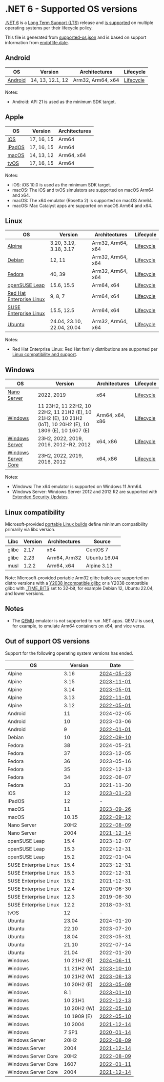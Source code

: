 # .NET 6 - Supported OS versions

[.NET 6](README.md) is a [Long Term Support (LTS)](../../release-policies.md) release and [is supported](../../support.md) on multiple operating systems per their lifecycle policy.

This file is generated from [supported-os.json](supported-os.json) and is based on support information from [endoflife.date](https://endoflife.date/).

## Android

OS                              | Version                      | Architectures      | Lifecycle          |
--------------------------------|------------------------------|--------------------|--------------------|
[Android][0]                    | 14, 13, 12.1, 12             | Arm32, Arm64, x64  | [Lifecycle][1]     |

Notes:

* Android: API 21 is used as the minimum SDK target.

[0]: https://www.android.com/
[1]: https://support.google.com/android

## Apple

OS                              | Version                      | Architectures      |
--------------------------------|------------------------------|--------------------|
[iOS][2]                        | 17, 16, 15                   | Arm64              |
[iPadOS][3]                     | 17, 16, 15                   | Arm64              |
[macOS][4]                      | 14, 13, 12                   | Arm64, x64         |
[tvOS][5]                       | 17, 16, 15                   | Arm64              |

Notes:

* iOS: iOS 10.0 is used as the minimum SDK target.
* macOS: The iOS and tvOS simulators are supported on macOS Arm64 and x64.
* macOS: The x64 emulator (Rosetta 2) is supported on macOS Arm64.
* macOS: Mac Catalyst apps are supported on macOS Arm64 and x64.

[2]: https://developer.apple.com/ios/
[3]: https://developer.apple.com/ipados/
[4]: https://developer.apple.com/macos/
[5]: https://developer.apple.com/tvos/

## Linux

OS                              | Version                      | Architectures      | Lifecycle          |
--------------------------------|------------------------------|--------------------|--------------------|
[Alpine][6]                     | 3.20, 3.19, 3.18, 3.17       | Arm32, Arm64, x64  | [Lifecycle][7]     |
[Debian][8]                     | 12, 11                       | Arm32, Arm64, x64  | [Lifecycle][9]     |
[Fedora][10]                    | 40, 39                       | Arm32, Arm64, x64  | [Lifecycle][11]    |
[openSUSE Leap][12]             | 15.6, 15.5                   | Arm64, x64         | [Lifecycle][13]    |
[Red Hat Enterprise Linux][14]  | 9, 8, 7                      | Arm64, x64         | [Lifecycle][15]    |
[SUSE Enterprise Linux][16]     | 15.5, 12.5                   | Arm64, x64         | [Lifecycle][17]    |
[Ubuntu][18]                    | 24.04, 23.10, 22.04, 20.04   | Arm32, Arm64, x64  | [Lifecycle][19]    |

Notes:

* Red Hat Enterprise Linux: Red Hat family distributions are supported per [Linux compatibility and support](../../linux-support.md).

[6]: https://alpinelinux.org/
[7]: https://alpinelinux.org/releases/
[8]: https://www.debian.org/
[9]: https://wiki.debian.org/DebianReleases
[10]: https://fedoraproject.org/
[11]: https://fedoraproject.org/wiki/End_of_life
[12]: https://www.opensuse.org/
[13]: https://en.opensuse.org/Lifetime
[14]: https://access.redhat.com/
[15]: https://access.redhat.com/support/policy/updates/errata/
[16]: https://www.suse.com/
[17]: https://www.suse.com/lifecycle/
[18]: https://ubuntu.com/
[19]: https://wiki.ubuntu.com/Releases

## Windows

OS                              | Version                      | Architectures      | Lifecycle          |
--------------------------------|------------------------------|--------------------|--------------------|
[Nano Server][20]               | 2022, 2019                   | x64                | [Lifecycle][21]    |
[Windows][22]                   | 11 23H2, 11 22H2, 10 22H2, 11 21H2 (E), 10 21H2 (E), 10 21H2 (IoT), 10 20H2 (E), 10 1809 (E), 10 1607 (E) | Arm64, x64, x86    | [Lifecycle][23]    |
[Windows Server][24]            | 23H2, 2022, 2019, 2016, 2012-R2, 2012 | x64, x86           | [Lifecycle][25]    |
[Windows Server Core][26]       | 23H2, 2022, 2019, 2016, 2012 | x64, x86           | [Lifecycle][27]    |

Notes:

* Windows: The x64 emulator is supported on Windows 11 Arm64.
* Windows Server: Windows Server 2012 and 2012 R2 are supported with [Extended Security Updates](https://learn.microsoft.com/windows-server/get-started/extended-security-updates-overview).

[20]: https://learn.microsoft.com/virtualization/windowscontainers/manage-containers/container-base-images
[21]: https://learn.microsoft.com/windows-server/get-started/windows-server-release-info
[22]: https://www.microsoft.com/windows/
[23]: https://support.microsoft.com/help/13853/windows-lifecycle-fact-sheet
[24]: https://www.microsoft.com/windows-server
[25]: https://learn.microsoft.com/windows-server/get-started/windows-server-release-info
[26]: https://learn.microsoft.com/virtualization/windowscontainers/manage-containers/container-base-images
[27]: https://learn.microsoft.com/windows-server/get-started/windows-server-release-info

## Linux compatibility

Microsoft-provided [portable Linux builds](../../linux.md) define minimum compatibility primarily via libc version.

Libc                     | Version  | Architectures      | Source             |
-------------------------|----------|--------------------|--------------------|
glibc                    | 2.17     | x64                | CentOS 7           |
glibc                    | 2.23     | Arm64, Arm32       | Ubuntu 16.04       |
musl                     | 1.2.2    | Arm64, x64         | Alpine 3.13        |

Note: Microsoft-provided portable Arm32 glibc builds are supported on distro versions with a [Y2038 incompatible glibc](https://github.com/dotnet/core/discussions/9285) or a Y2038 compatible glibc with [_TIME_BITS](https://www.gnu.org/software/libc/manual/html_node/Feature-Test-Macros.html) set to 32-bit, for example Debian 12, Ubuntu 22.04, and lower versions.

## Notes

* The [QEMU](https://www.qemu.org/) emulator is not supported to run .NET apps. QEMU is used, for example, to emulate Arm64 containers on x64, and vice versa.

## Out of support OS versions

Support for the following operating system versions has ended.

OS                              | Version                      | Date               |
--------------------------------|------------------------------|--------------------|
Alpine                          | 3.16                         | [2024-05-23](https://alpinelinux.org/posts/Alpine-3.16.9-3.17.7-3.18.6-released.html) |
Alpine                          | 3.15                         | [2023-11-01](https://alpinelinux.org/posts/Alpine-3.15.10-3.16.7-3.17.5-3.18.3-released.html) |
Alpine                          | 3.14                         | [2023-05-01](https://alpinelinux.org/posts/Alpine-3.14.10-3.15.8-3.16.5-released.html) |
Alpine                          | 3.13                         | [2022-11-01](https://alpinelinux.org/posts/Alpine-3.12.12-3.13.10-3.14.6-3.15.4-released.html) |
Alpine                          | 3.12                         | [2022-05-01](https://alpinelinux.org/posts/Alpine-3.12.12-3.13.10-3.14.6-3.15.4-released.html) |
Android                         | 11                           | 2024-02-05         |
Android                         | 10                           | 2023-03-06         |
Android                         | 9                            | [2022-01-01](https://developer.android.com/about/versions/pie) |
Debian                          | 10                           | [2022-09-10](https://www.debian.org/News/2022/20220910) |
Fedora                          | 38                           | 2024-05-21         |
Fedora                          | 37                           | 2023-12-05         |
Fedora                          | 36                           | 2023-05-16         |
Fedora                          | 35                           | 2022-12-13         |
Fedora                          | 34                           | 2022-06-07         |
Fedora                          | 33                           | 2021-11-30         |
iOS                             | 12                           | [2023-01-23](https://support.apple.com/HT209084) |
iPadOS                          | 12                           | -                  |
macOS                           | 11                           | [2023-09-26](https://support.apple.com/HT211896) |
macOS                           | 10.15                        | [2022-09-12](https://support.apple.com/HT210642) |
Nano Server                     | 20H2                         | [2022-08-09](https://learn.microsoft.com/lifecycle/announcements/windows-server-20h2-retiring) |
Nano Server                     | 2004                         | [2021-12-14](https://learn.microsoft.com/lifecycle/announcements/windows-server-version-2004-end-of-servicing) |
openSUSE Leap                   | 15.4                         | 2023-12-07         |
openSUSE Leap                   | 15.3                         | 2022-12-31         |
openSUSE Leap                   | 15.2                         | 2022-01-04         |
SUSE Enterprise Linux           | 15.4                         | 2023-12-31         |
SUSE Enterprise Linux           | 15.3                         | 2022-12-31         |
SUSE Enterprise Linux           | 15.2                         | 2021-12-31         |
SUSE Enterprise Linux           | 12.4                         | 2020-06-30         |
SUSE Enterprise Linux           | 12.3                         | 2019-06-30         |
SUSE Enterprise Linux           | 12.2                         | 2018-03-31         |
tvOS                            | 12                           | -                  |
Ubuntu                          | 23.04                        | 2024-01-20         |
Ubuntu                          | 22.10                        | 2023-07-20         |
Ubuntu                          | 18.04                        | 2023-05-31         |
Ubuntu                          | 21.10                        | 2022-07-14         |
Ubuntu                          | 21.04                        | 2022-01-20         |
Windows                         | 10 21H2 (E)                  | [2024-06-11](https://learn.microsoft.com/lifecycle/products/windows-10-enterprise-and-education) |
Windows                         | 11 21H2 (W)                  | [2023-10-10](https://learn.microsoft.com/windows/release-health/windows11-release-information) |
Windows                         | 10 21H2 (W)                  | [2023-06-13](https://learn.microsoft.com/windows/release-health/release-information) |
Windows                         | 10 20H2 (E)                  | [2023-05-09](https://learn.microsoft.com/windows/release-health/status-windows-10-20h2) |
Windows                         | 8.1                          | [2023-01-10](https://learn.microsoft.com/lifecycle/products/windows-81) |
Windows                         | 10 21H1                      | [2022-12-13](https://learn.microsoft.com/windows/release-health/status-windows-10-21h1) |
Windows                         | 10 20H2 (W)                  | [2022-05-10](https://learn.microsoft.com/windows/release-health/status-windows-10-20h2) |
Windows                         | 10 1909 (E)                  | [2022-05-10](https://learn.microsoft.com/lifecycle/announcements/windows-10-1909-enterprise-education-eos) |
Windows                         | 10 2004                      | [2021-12-14](https://learn.microsoft.com/lifecycle/announcements/windows-10-version-2004-end-of-servicing) |
Windows                         | 7 SP1                        | [2020-01-14](https://learn.microsoft.com/lifecycle/products/windows-7) |
Windows Server                  | 20H2                         | [2022-08-09](https://learn.microsoft.com/lifecycle/announcements/windows-server-20h2-retiring) |
Windows Server                  | 2004                         | [2021-12-14](https://learn.microsoft.com/lifecycle/announcements/windows-server-version-2004-end-of-servicing) |
Windows Server Core             | 20H2                         | [2022-08-09](https://learn.microsoft.com/lifecycle/announcements/windows-server-20h2-retiring) |
Windows Server Core             | 1607                         | [2022-01-11](https://learn.microsoft.com/virtualization/windowscontainers/deploy-containers/base-image-lifecycle) |
Windows Server Core             | 2004                         | [2021-12-14](https://learn.microsoft.com/lifecycle/announcements/windows-server-version-2004-end-of-servicing) |

